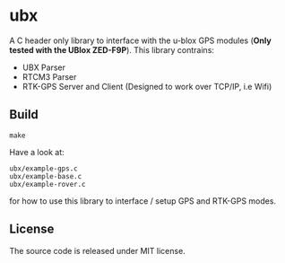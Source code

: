 # ubx
A C header only library to interface with the u-blox GPS modules (**Only tested
with the UBlox ZED-F9P**). This library contrains:

- UBX Parser
- RTCM3 Parser
- RTK-GPS Server and Client (Designed to work over TCP/IP, i.e Wifi)


## Build

    make

Have a look at:

    ubx/example-gps.c
    ubx/example-base.c
    ubx/example-rover.c

for how to use this library to interface / setup GPS and RTK-GPS modes.

## License

The source code is released under MIT license.

